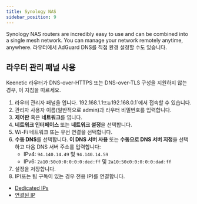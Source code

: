 ```yaml
---
title: Synology NAS
sidebar_position: 9
---
```


Synology NAS routers are incredibly easy to use and can be combined into a single mesh network. You can manage your network remotely anytime, anywhere. 라우터에서 AdGuard DNS를 직접 환경 설정할 수도 있습니다.

## 라우터 관리 패널 사용

Keenetic 라우터가 DNS-over-HTTPS 또는 DNS-over-TLS 구성을 지원하지 않는 경우, 이 지침을 따르세요.

1. 라우터 관리자 패널을 엽니다. 192.168.1.1`또는`192.168.0.1\`에서 접속할 수 있습니다.
2. 관리자 사용자 이름(일반적으로 admin)과 라우터 비밀번호를 입력합니다.
3. **제어판** 혹은 **네트워크**를 엽니다.
4. **네트워크 인터페이스** 또는 **네트워크 설정**을 선택합니다.
5. Wi-Fi 네트워크 또는 유선 연결을 선택합니다.
6. **수동 DNS**를 선택합니다. **이 DNS 서버 사용** 또는 **수동으로 DNS 서버 지정**을 선택하고 다음 DNS 서버 주소를 입력합니다:
   - IPv4: `94.140.14.49` 및 `94.140.14.59`
   - IPv6: `2a10:50c0:0:0:0:0:ded:ff` 및 `2a10:50c0:0:0:0:0:dad:ff`
7. 설정을 저장합니다.
8. IP(또는 팀 구독이 있는 경우 전용 IP)를 연결합니다.

- [Dedicated IPs](/private-dns/connect-devices/other-options/dedicated-ip.md)
- [연결된 IP](private-dns/connect-devices/other-options/linked-ip.md)
